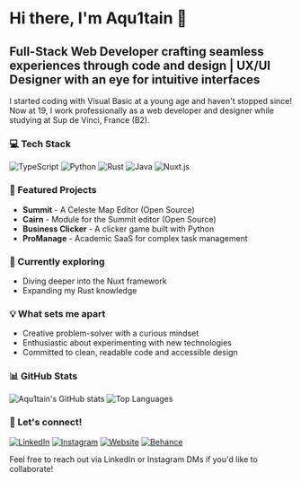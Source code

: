 # Hi there, I'm Aqu1tain 👋

## Full-Stack Web Developer crafting seamless experiences through code and design | UX/UI Designer with an eye for intuitive interfaces

I started coding with Visual Basic at a young age and haven't stopped since! Now at 19, I work professionally as a web developer and designer while studying at Sup de Vinci, France (B2).

### 💻 Tech Stack

![TypeScript](https://img.shields.io/badge/-TypeScript-3178C6?style=flat-square&logo=typescript&logoColor=white)
![Python](https://img.shields.io/badge/-Python-3776AB?style=flat-square&logo=python&logoColor=white)
![Rust](https://img.shields.io/badge/-Rust-000000?style=flat-square&logo=rust&logoColor=white)
![Java](https://img.shields.io/badge/-Java-007396?style=flat-square&logo=java&logoColor=white)
![Nuxt.js](https://img.shields.io/badge/-Nuxt.js-00C58E?style=flat-square&logo=nuxt.js&logoColor=white)

### 🚀 Featured Projects

- **Summit** - A Celeste Map Editor (Open Source)
- **Cairn** - Module for the Summit editor (Open Source)
- **Business Clicker** - A clicker game built with Python
- **ProManage** - Academic SaaS for complex task management

### 🌱 Currently exploring

- Diving deeper into the Nuxt framework
- Expanding my Rust knowledge

### 💡 What sets me apart

- Creative problem-solver with a curious mindset
- Enthusiastic about experimenting with new technologies
- Committed to clean, readable code and accessible design

### 📊 GitHub Stats

![Aqu1tain's GitHub stats](https://github-readme-stats.vercel.app/api?username=Aqu1tain&show_icons=true&theme=default)
![Top Languages](https://github-readme-stats.vercel.app/api/top-langs/?username=Aqu1tain&layout=compact&theme=default)

### 🤝 Let's connect!

[![LinkedIn](https://img.shields.io/badge/-LinkedIn-0077B5?style=flat-square&logo=linkedin&logoColor=white)](https://www.linkedin.com/in/corentin-renard-web/)
[![Instagram](https://img.shields.io/badge/-Instagram-E4405F?style=flat-square&logo=instagram&logoColor=white)](https://www.instagram.com/corentin_fox)
[![Website](https://img.shields.io/badge/-Website-000000?style=flat-square&logo=safari&logoColor=white)](https://corentinrenard.com)
[![Behance](https://img.shields.io/badge/-Behance-1769FF?style=flat-square&logo=behance&logoColor=white)](https://www.behance.net/corentin_fox)

Feel free to reach out via LinkedIn or Instagram DMs if you'd like to collaborate!
